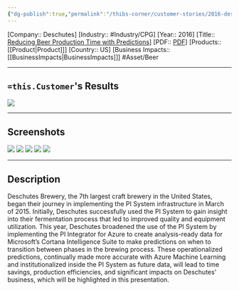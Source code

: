 ```yaml
---
{"dg-publish":true,"permalink":"/thibs-corner/customer-stories/2016-deschutes-reducing-beer-production-time-with-predictions/","noteIcon":""}
---
```


[Company:: Deschutes]
[Industry:: #Industry/CPG]
[Year:: 2016]
[Title:: [Reducing Beer Production Time with Predictions](https://resources.osisoft.com/presentations/deschutes-brewery--reducing-beer-production-time-with-predictions/)]
[PDF:: [PDF](https://cdn.osisoft.com/osi/presentations/2016-users-conference-emea-berlin/2016-users-conference-emea-berlin-d1-EnterpriseInfrastructure-E100-CompanyName-Alex-Deschutes-Brewery-Reducing-Beer-Production-Time-with-Predictions.pdf)]
[Products:: [[Product\|Product]]]
[Country:: US]
[Business Impacts:: [[BusinessImpacts\|BusinessImpacts]]]
#Asset/Beer  

---
## `=this.Customer`'s Results
![](https://i.imgur.com/k3cMjEk.png)

---
## Screenshots
![](https://i.imgur.com/D1piUMV.png)
![](https://i.imgur.com/DnODjG4.png)
![](https://i.imgur.com/9pWMkMr.png)
![](https://i.imgur.com/c0UvLJQ.png)
![](https://i.imgur.com/81Bjngk.png)

---
## Description
Deschutes Brewery, the 7th largest craft brewery in the United States, began their journey in implementing the PI System infrastructure in March of 2015. Initially, Deschutes successfully used the PI System to gain insight into their fermentation process that led to improved quality and equipment utilization. This year, Deschutes broadened the use of the PI System by implementing the PI Integrator for Azure to create analysis-ready data for Microsoft’s Cortana Intelligence Suite to make predictions on when to transition between phases in the brewing process. These operationalized predictions, continually made more accurate with Azure Machine Learning and institutionalized inside the PI System as future data, will lead to time savings, production efficiencies, and significant impacts on Deschutes’ business, which will be highlighted in this presentation.